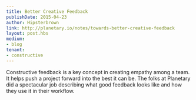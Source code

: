 ```yaml
---
title: Better Creative Feedback
publishDate: 2015-04-23
author: Hipsterbrown
link: http://planetary.io/notes/towards-better-creative-feedback
layout: post.hbs
medium:
- blog
tenant:
- constructive
---
```


Constructive feedback is a key concept in creating empathy among a team. It helps push a project forward into the best it can be. The folks at Planetary did a spectacular job describing what good feedback looks like and how they use it in their workflow.
